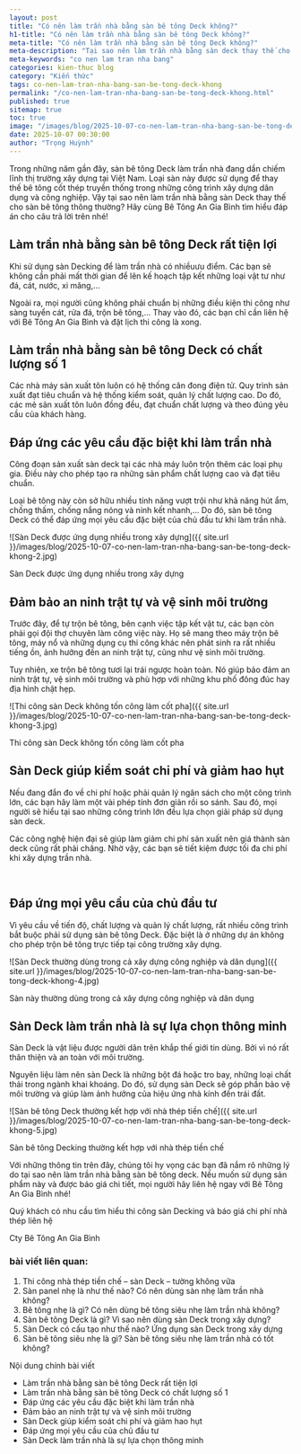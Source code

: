 ```yaml
---
layout: post
title: "Có nên làm trần nhà bằng sàn bê tông Deck không?"
h1-title: "Có nên làm trần nhà bằng sàn bê tông Deck không?"
meta-title: "Có nên làm trần nhà bằng sàn bê tông Deck không?"
meta-description: "Tại sao nên làm trần nhà bằng sàn deck thay thế cho sàn bê tông thông thường? Cùng Bê Tông An Gia Bình tìm hiểu đáp án cho câu trả lời trên nhé!"
meta-keywords: "co nen lam tran nha bang"
categories: kien-thuc blog
category: "Kiến thức"
tags: co-nen-lam-tran-nha-bang-san-be-tong-deck-khong
permalink: "/co-nen-lam-tran-nha-bang-san-be-tong-deck-khong.html"
published: true
sitemap: true
toc: true
image: "/images/blog/2025-10-07-co-nen-lam-tran-nha-bang-san-be-tong-deck-khong-1.jpg"
date: 2025-10-07 00:30:00
author: "Trọng Huỳnh"
---
```


Trong những năm gần đây, sàn bê tông Deck làm trần nhà đang dần chiếm lĩnh thị trường xây dựng tại Việt Nam. Loại sàn này được sử dụng để thay thế bê tông cốt thép truyền thống trong những công trình xây dựng dân dụng và công nghiệp. Vậy tại sao nên làm trần nhà bằng sàn Deck thay thế cho sàn bê tông thông thường? Hãy cùng Bê Tông An Gia Bình tìm hiểu đáp án cho câu trả lời trên nhé!

## Làm trần nhà bằng sàn bê tông Deck rất tiện lợi

Khi sử dụng sàn Decking để làm trần nhà có nhiềuưu điểm. Các bạn sẽ không cần phải mất thời gian để lên kế hoạch tập kết những loại vật tư như đá, cát, nước, xi măng,…

Ngoài ra, mọi người cũng không phải chuẩn bị những điều kiện thi công như sàng tuyển cát, rửa đá, trộn bê tông,… Thay vào đó, các bạn chỉ cần liên hệ với Bê Tông An Gia Bình và đặt lịch thi công là xong.

## Làm trần nhà bằng sàn bê tông Deck có chất lượng số 1

Các nhà máy sản xuất tôn luôn có hệ thống cân đong điện tử. Quy trình sản xuất đạt tiêu chuẩn và hệ thống kiểm soát, quản lý chất lượng cao. Do đó, các mẻ sản xuất tôn luôn đồng đều, đạt chuẩn chất lượng và theo đúng yêu cầu của khách hàng.

## Đáp ứng các yêu cầu đặc biệt khi làm trần nhà

Công đoạn sản xuất sàn deck tại các nhà máy luôn trộn thêm các loại phụ gia. Điều này cho phép tạo ra những sản phẩm chất lượng cao và đạt tiêu chuẩn.

Loại bê tông này còn sở hữu nhiều tính năng vượt trội như khả năng hút ẩm, chống thấm, chống nắng nóng và ninh kết nhanh,… Do đó, sàn bê tông Deck có thể đáp ứng mọi yêu cầu đặc biệt của chủ đầu tư khi làm trần nhà.

![Sàn Deck được ứng dụng nhiều trong xây dựng]({{ site.url }}/images/blog/2025-10-07-co-nen-lam-tran-nha-bang-san-be-tong-deck-khong-2.jpg)

Sàn Deck được ứng dụng nhiều trong xây dựng

## Đảm bảo an ninh trật tự và vệ sinh môi trường

Trước đây, để tự trộn bê tông, bên cạnh việc tập kết vật tư, các bạn còn phải gọi đội thợ chuyên làm công việc này. Họ sẽ mang theo máy trộn bê tông, máy nổ và những dụng cụ thi công khác nên phát sinh ra rất nhiều tiếng ồn, ảnh hưởng đến an ninh trật tự, cũng như vệ sinh môi trường.

Tuy nhiên, xe trộn bê tông tươi lại trái ngược hoàn toàn. Nó giúp bảo đảm an ninh trật tự, vệ sinh môi trường và phù hợp với những khu phố đông đúc hay địa hình chật hẹp.

![Thi công sàn Deck không tốn công làm cốt pha]({{ site.url }}/images/blog/2025-10-07-co-nen-lam-tran-nha-bang-san-be-tong-deck-khong-3.jpg)

Thi công sàn Deck không tốn công làm cốt pha

## Sàn Deck giúp kiểm soát chi phí và giảm hao hụt

Nếu đang đắn đo về chi phí hoặc phải quản lý ngân sách cho một công trình lớn, các bạn hãy làm một vài phép tính đơn giản rồi so sánh. Sau đó, mọi người sẽ hiểu tại sao những công trình lớn đều lựa chọn giải pháp sử dụng sàn deck.

Các công nghệ hiện đại sẽ giúp làm giảm chi phí sản xuất nên giá thành sàn deck cũng rất phải chăng. Nhờ vậy, các bạn sẽ tiết kiệm được tối đa chi phí khi xây dựng trần nhà.

﻿

## Đáp ứng mọi yêu cầu của chủ đầu tư

Vì yêu cầu về tiến độ, chất lượng và quản lý chất lượng, rất nhiều công trình bắt buộc phải sử dụng sàn bê tông Deck. Đặc biệt là ở những dự án không cho phép trộn bê tông trực tiếp tại công trường xây dựng.

![Sàn Deck thường dùng trong cả xây dựng công nghiệp và dân dụng]({{ site.url }}/images/blog/2025-10-07-co-nen-lam-tran-nha-bang-san-be-tong-deck-khong-4.jpg)

Sàn này thường dùng trong cả xây dựng công nghiệp và dân dụng

## Sàn Deck làm trần nhà là sự lựa chọn thông minh

Sàn Deck là vật liệu được người dân trên khắp thế giới tin dùng. Bởi vì nó rất thân thiện và an toàn với môi trường.

Nguyên liệu làm nên sàn Deck là những bột đá hoặc tro bay, những loại chất thải trong ngành khai khoáng. Do đó, sử dụng sàn Deck sẽ góp phần bảo vệ môi trường và giúp làm ảnh hưởng của hiệu ứng nhà kính đến trái đất.

![Sàn bê tông Deck thường kết hợp với nhà thép tiền chế]({{ site.url }}/images/blog/2025-10-07-co-nen-lam-tran-nha-bang-san-be-tong-deck-khong-5.jpg)

Sàn bê tông Decking thường kết hợp với nhà thép tiền chế

Với những thông tin trên đây, chúng tôi hy vọng các bạn đã nắm rõ những lý do tại sao nên làm trần nhà bằng sàn bê tông deck. Nếu muốn sử dụng sản phẩm này và được báo giá chi tiết, mọi người hãy liên hệ ngay với Bê Tông An Gia Bình nhé!

Quý khách có nhu cầu tìm hiểu thi công sàn Decking và báo giá chi phí nhà thép liên hệ

Cty Bê Tông An Gia Bình

### bài viết liên quan:

1. Thi công nhà thép tiền chế – sàn Deck – tường không vữa
2. Sàn panel nhẹ là như thế nào? Có nên dùng sàn nhẹ  làm trần nhà không?
3. Bê tông nhẹ là gì? Có nên dùng bê tông siêu nhẹ làm trần nhà không?
4. Sàn bê tông Deck là gì? Vì sao nên dùng sàn Deck trong xây dựng?
5. Sàn Deck có cấu tạo như thế nào? Ứng dụng sàn Deck trong xây dựng
6. Sàn bê tông siêu nhẹ là gì? Sàn bê tông siêu nhẹ làm trần nhà có tốt không?

Nội dung chính bài viết

- Làm trần nhà bằng sàn bê tông Deck rất tiện lợi
- Làm trần nhà bằng sàn bê tông Deck có chất lượng số 1
- Đáp ứng các yêu cầu đặc biệt khi làm trần nhà
- Đảm bảo an ninh trật tự và vệ sinh môi trường
- Sàn Deck giúp kiểm soát chi phí và giảm hao hụt
- Đáp ứng mọi yêu cầu của chủ đầu tư
- Sàn Deck làm trần nhà là sự lựa chọn thông minh